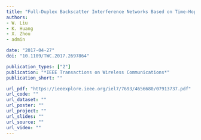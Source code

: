 ```yaml
---
title: "Full-Duplex Backscatter Interference Networks Based on Time-Hopping Spread Spectrum"
authors:
- W. Liu
- K. Huang
- X. Zhou
- admin

date: "2017-04-27"
doi: "10.1109/TWC.2017.2697864"

publication_types: ["2"]
publication: "*IEEE Transactions on Wireless Communications*"
publication_short: ""

url_pdf: "https://ieeexplore.ieee.org/iel7/7693/4656680/07913737.pdf"
url_code: ""
url_dataset: ""
url_poster: ""
url_project: ""
url_slides: ""
url_source: ""
url_video: ""
---
```

